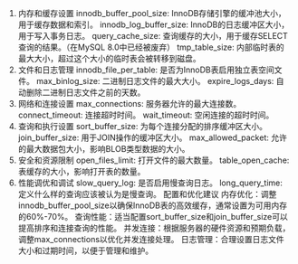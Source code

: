 1. 内存和缓存设置
innodb_buffer_pool_size: InnoDB存储引擎的缓冲池大小，用于缓存数据和索引。
innodb_log_buffer_size: InnoDB的日志缓冲区大小，用于写入事务日志。
query_cache_size: 查询缓存的大小，用于缓存SELECT查询的结果。（在MySQL 8.0中已经被废弃）
tmp_table_size: 内部临时表的最大大小，超过这个大小的临时表会被转移到磁盘。
2. 文件和日志管理
innodb_file_per_table: 是否为InnoDB表启用独立表空间文件。
max_binlog_size: 二进制日志文件的最大大小。
expire_logs_days: 自动删除二进制日志文件之前的天数。
3. 网络和连接设置
max_connections: 服务器允许的最大连接数。
connect_timeout: 连接超时时间。
wait_timeout: 空闲连接的超时时间。
4. 查询和执行设置
sort_buffer_size: 为每个连接分配的排序缓冲区大小。
join_buffer_size: 用于JOIN操作的缓冲区大小。
max_allowed_packet: 允许的最大数据包大小，影响BLOB类型数据的大小。
5. 安全和资源限制
open_files_limit: 打开文件的最大数量。
table_open_cache: 表缓存的大小，影响打开表的数量。
6. 性能调优和调试
slow_query_log: 是否启用慢查询日志。
long_query_time: 定义什么样的查询应该被认为是慢查询。
配置和优化建议
内存优化：调整innodb_buffer_pool_size以确保InnoDB表的高效缓存，通常设置为可用内存的60%-70%。
查询性能：适当配置sort_buffer_size和join_buffer_size可以提高排序和连接查询的性能。
并发连接：根据服务器的硬件资源和预期负载，调整max_connections以优化并发连接处理。
日志管理：合理设置日志文件大小和过期时间，以便于管理和维护。



